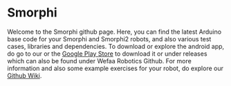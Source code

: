 # Smorphi

Welcome to the Smorphi github page. Here, you can find the latest Arduino base code for your Smorphi and Smorphi2 robots, and also various test cases, libraries and dependencies.
To download or explore the android app, do go to our or the [Google Play Store](https://play.google.com/store/apps/details?id=de.kai_morich.smorphi_app) to download it or under releases which can also be found under Wefaa Robotics Github.
For more information and also some example exercises for your robot, do explore our [Github Wiki](https://github.com/WefaaRobotics/Smorphi/wiki).
